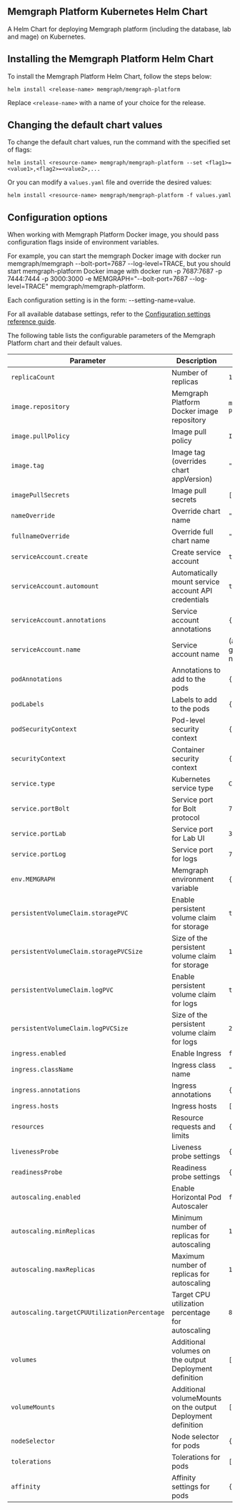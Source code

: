 ## Memgraph Platform Kubernetes Helm Chart
A Helm Chart for deploying Memgraph platform (including the database, lab and mage) on Kubernetes.

## Installing the Memgraph Platform Helm Chart
To install the Memgraph Platform Helm Chart, follow the steps below:
```
helm install <release-name> memgraph/memgraph-platform
```
Replace `<release-name>` with a name of your choice for the release.

## Changing the default chart values
To change the default chart values, run the command with the specified set of flags:
```
helm install <resource-name> memgraph/memgraph-platform --set <flag1>=<value1>,<flag2>=<value2>,...
```
Or you can modify a `values.yaml` file and override the desired values:
```
helm install <resource-name> memgraph/memgraph-platform -f values.yaml
```

## Configuration options
When working with Memgraph Platform Docker image, you should pass configuration flags inside of environment variables.

For example, you can start the memgraph Docker image with docker run memgraph/memgraph --bolt-port=7687 --log-level=TRACE, but you should start memgraph-platform Docker image with docker run -p 7687:7687 -p 7444:7444 -p 3000:3000 -e MEMGRAPH="--bolt-port=7687 --log-level=TRACE" memgraph/memgraph-platform.

Each configuration setting is in the form: --setting-name=value.

For all available database settings, refer to the [Configuration settings reference guide](https://memgraph.com/docs/memgraph/reference-guide/configuration).

The following table lists the configurable parameters of the Memgraph Platform chart and their default values.

| Parameter                                    | Description                                                 | Default                     |
| -------------------------------------------- | ----------------------------------------------------------- | --------------------------- |
| `replicaCount`                               | Number of replicas                                          | `1`                         |
| `image.repository`                           | Memgraph Platform Docker image repository                   | `memgraph-platform`         |
| `image.pullPolicy`                           | Image pull policy                                           | `IfNotPresent`              |
| `image.tag`                                  | Image tag (overrides chart appVersion)                      | `""`                        |
| `imagePullSecrets`                           | Image pull secrets                                          | `[]`                        |
| `nameOverride`                               | Override chart name                                         | `""`                        |
| `fullnameOverride`                           | Override full chart name                                    | `""`                        |
| `serviceAccount.create`                      | Create service account                                      | `true`                      |
| `serviceAccount.automount`                   | Automatically mount service account API credentials         | `true`                      |
| `serviceAccount.annotations`                 | Service account annotations                                 | `{}`                        |
| `serviceAccount.name`                        | Service account name                                        | (auto-generated if not set) |
| `podAnnotations`                             | Annotations to add to the pods                              | `{}`                        |
| `podLabels`                                  | Labels to add to the pods                                   | `{}`                        |
| `podSecurityContext`                         | Pod-level security context                                  | `{}`                        |
| `securityContext`                            | Container security context                                  | `{}`                        |
| `service.type`                               | Kubernetes service type                                     | `ClusterIP`                 |
| `service.portBolt`                           | Service port for Bolt protocol                              | `7687`                      |
| `service.portLab`                            | Service port for Lab UI                                     | `3000`                      |
| `service.portLog`                            | Service port for logs                                       | `7444`                      |
| `env.MEMGRAPH`                               | Memgraph environment variable                               | `{}`                        |
| `persistentVolumeClaim.storagePVC`           | Enable persistent volume claim for storage                  | `true`                      |
| `persistentVolumeClaim.storagePVCSize`       | Size of the persistent volume claim for storage             | `1Gi`                       |
| `persistentVolumeClaim.logPVC`               | Enable persistent volume claim for logs                     | `true`                      |
| `persistentVolumeClaim.logPVCSize`           | Size of the persistent volume claim for logs                | `256Mi`                     |
| `ingress.enabled`                            | Enable Ingress                                              | `false`                     |
| `ingress.className`                          | Ingress class name                                          | `""`                        |
| `ingress.annotations`                        | Ingress annotations                                         | `{}`                        |
| `ingress.hosts`                              | Ingress hosts                                               | `[]`                        |
| `resources`                                  | Resource requests and limits                                | `{}`                        |
| `livenessProbe`                              | Liveness probe settings                                     | `{}`                        |
| `readinessProbe`                             | Readiness probe settings                                    | `{}`                        |
| `autoscaling.enabled`                        | Enable Horizontal Pod Autoscaler                            | `false`                     |
| `autoscaling.minReplicas`                    | Minimum number of replicas for autoscaling                  | `1`                         |
| `autoscaling.maxReplicas`                    | Maximum number of replicas for autoscaling                  | `100`                       |
| `autoscaling.targetCPUUtilizationPercentage` | Target CPU utilization percentage for autoscaling           | `80`                        |
| `volumes`                                    | Additional volumes on the output Deployment definition      | `[]`                        |
| `volumeMounts`                               | Additional volumeMounts on the output Deployment definition | `[]`                        |
| `nodeSelector`                               | Node selector for pods                                      | `{}`                        |
| `tolerations`                                | Tolerations for pods                                        | `[]`                        |
| `affinity`                                   | Affinity settings for pods                                  | `{}`                        |



